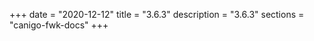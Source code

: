+++
date        = "2020-12-12"
title       = "3.6.3"
description = "3.6.3"
sections    = "canigo-fwk-docs"
+++